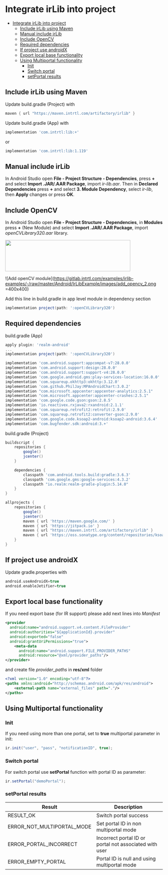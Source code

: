 # Integrate irLib into project

- [Integrate irLib into project](#integrate-irlib-into-project)
  - [Include irLib using Maven](#include-irlib-using-maven)
  - [Manual include irLib](#manual-include-irlib)
  - [Include OpenCV](#include-opencv)
  - [Required dependencies](#required-dependencies)
  - [If project use androidX](#if-project-use-androidx)
  - [Export local base functionality](#export-local-base-functionality)
  - [Using Multiportal functionality](#using-multiportal-functionality)
    - [Init](#init)
    - [Switch portal](#switch-portal)
    - [setPortal results](#setportal-results)

## Include irLib using Maven

Update build.gradle (Project) with

```gradle
maven { url "https://maven.intrtl.com/artifactory/irlib" }
```

Update build.gradle (App) with

```gradle
implementation 'com.intrtl:lib:+'
```

or

```gradle
implementation 'com.intrtl:lib:1.119'
```

## Manual include irLib

In Android Studio open **File - Project Structure - Dependencies**, press **+** and select **Import .JAR/.AAR Package**, import *ir-lib.aar*. Then in **Declared Dependencies** press **+** and select **3. Module Dependency**, select *ir-lib*, then **Apply** changes or press **OK**.

## Include OpenCV

In Android Studio open **File - Project Structure - Dependencies**, in **Modules** press **+** (New Module) and select **Import .JAR/.AAR Package**, import *openCVLibrary320.aar* library.

<img src="/examples/irlib-examples/-/raw/master/Android/IrLibExample/images/add_opencv_1.png" width="400" height="100">

![Add openCV module](https://gitlab.intrtl.com/examples/irlib-examples/-/raw/master/Android/IrLibExample/images/add_opencv_2.png =400x400)


Add this line in build.gradle in app level module in dependency section

```gradle
implementation project(path: ':openCVLibrary320')
```

## Required dependencies

build.gradle (App) 

```gradle
apply plugin: 'realm-android'
...
implementation project(path: ':openCVLibrary320')

implementation 'com.android.support:appcompat-v7:28.0.0'
implementation 'com.android.support:design:28.0.0'
implementation 'com.android.support:support-v4:28.0.0'
implementation 'com.google.android.gms:play-services-location:16.0.0'
implementation 'com.squareup.okhttp3:okhttp:3.12.0'
implementation 'com.github.PhilJay:MPAndroidChart:3.0.2'
implementation "com.microsoft.appcenter:appcenter-analytics:2.5.1"
implementation "com.microsoft.appcenter:appcenter-crashes:2.5.1"
implementation 'com.google.code.gson:gson:2.8.5'
implementation 'io.reactivex.rxjava2:rxandroid:2.1.1'
implementation 'com.squareup.retrofit2:retrofit:2.9.0'
implementation 'com.squareup.retrofit2:converter-gson:2.9.0'
implementation 'com.google.code.ksoap2-android:ksoap2-android:3.6.4'
implementation 'com.bugfender.sdk:android:3.+'
```

build.gradle (Project)

```gradle
buildscript {
    repositories {
        google()
        jcenter()
    }

    dependencies {
        classpath 'com.android.tools.build:gradle:3.6.3'
        classpath 'com.google.gms:google-services:4.3.2'
        classpath "io.realm:realm-gradle-plugin:5.14.0"
    }
}

allprojects {
    repositories {
        google()
        jcenter()
        maven { url 'https://maven.google.com/' }
        maven { url 'https://jitpack.io' }
        maven { url "https://maven.intrtl.com/artifactory/irlib" }
        maven { url 'https://oss.sonatype.org/content/repositories/ksoap2-android-releases' }
    }
}
```

## If project use androidX

Update gradle.properties with

```gradle
android.useAndroidX=true
android.enableJetifier=true
```

## Export local base functionality

If you need export base (for IR support) please add next lines into *Manifest*

```xml
<provider
  android:name="android.support.v4.content.FileProvider"
  android:authorities="${applicationId}.provider"
  android:exported="false"
  android:grantUriPermissions="true">
    <meta-data
      android:name="android.support.FILE_PROVIDER_PATHS"
      android:resource="@xml/provider_paths"/>
</provider>
```

and create file *provider_paths* in **res/xml** folder

```xml
<?xml version="1.0" encoding="utf-8"?>
<paths xmlns:android="http://schemas.android.com/apk/res/android">
    <external-path name="external_files" path="."/>
</paths>
```

## Using Multiportal functionality

### Init
If you need using more than one portal, set to **true** multiportal parameter in init:
```java
ir.init("user", "pass", "notificationID", true);
```
### Switch portal
For switch portal use **setPortal** function with portal ID as parameter:
```java
ir.setPortal("demoPortal");
```

### setPortal results

| Result | Description |
|---|---|
| RESULT_OK | Switch portal success |
| ERROR_NOT_MULTIPORTAL_MODE  | Set portal ID in non multiportal mode |
| ERROR_PORTAL_INCORRECT  | Incorrect portal ID or portal not associated with user |
| ERROR_EMPTY_PORTAL  | Portal ID is null and using multiportal mode |